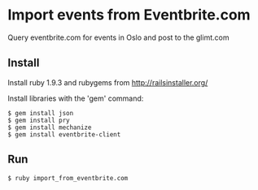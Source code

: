 Import events from Eventbrite.com
==================================

Query eventbrite.com for events in Oslo and post to the glimt.com

Install
--------

Install ruby 1.9.3 and rubygems from http://railsinstaller.org/

Install libraries with the 'gem' command:

    $ gem install json
    $ gem install pry
    $ gem install mechanize
    $ gem install eventbrite-client

Run
----

    $ ruby import_from_eventbrite.com
